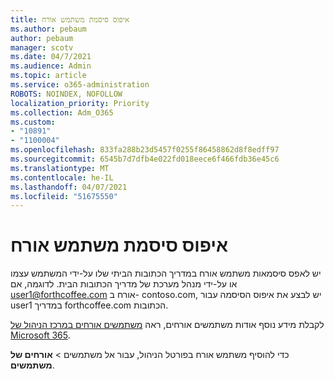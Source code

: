 ```yaml
---
title: איפוס סיסמת משתמש אורח
ms.author: pebaum
author: pebaum
manager: scotv
ms.date: 04/7/2021
ms.audience: Admin
ms.topic: article
ms.service: o365-administration
ROBOTS: NOINDEX, NOFOLLOW
localization_priority: Priority
ms.collection: Adm_O365
ms.custom:
- "10891"
- "1100004"
ms.openlocfilehash: 833fa288b23d5457f0255f86458862d8f8edff97
ms.sourcegitcommit: 6545b7d7dfb4e022fd018eece6f466fdb36e45c6
ms.translationtype: MT
ms.contentlocale: he-IL
ms.lasthandoff: 04/07/2021
ms.locfileid: "51675550"
---
```

# <a name="guest-user-password-reset"></a>איפוס סיסמת משתמש אורח

יש לאפס סיסמאות משתמש אורח במדריך הכתובות הביתי שלו על-ידי המשתמש עצמו או על-ידי מנהל מערכת של מדריך הכתובות הבית. לדוגמה, אם user1@forthcoffee.com אורח ב- contoso.com, יש לבצע את איפוס הסיסמה עבור user1 במדריך forthcoffee.com הכתובות.

לקבלת מידע נוסף אודות משתמשים אורחים, ראה [משתמשים אורחים במרכז הניהול של Microsoft 365](https://docs.microsoft.com/microsoft-365/admin/add-users/about-guest-users).

כדי להוסיף משתמש אורח בפורטל הניהול, עבור אל משתמשים  >  **אורחים של משתמשים**.